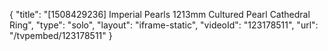 {
    "title": "[1508429236] Imperial Pearls 1213mm Cultured Pearl Cathedral Ring",
    "type": "solo",
    "layout": "iframe-static",
    "videoId": "123178511",
    "url": "\/tvpembed\/123178511"
}